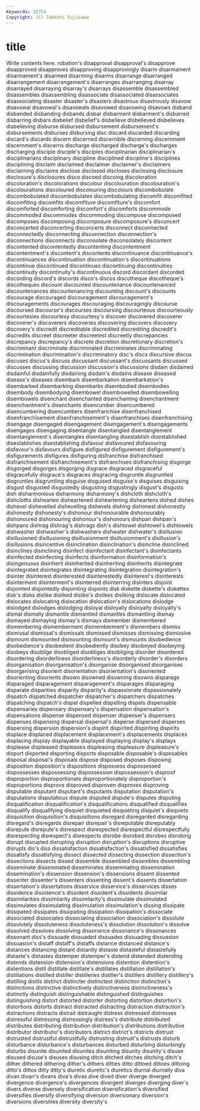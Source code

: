 ```yaml
---
Keywords: 32754 
Copyright: (C) Takeshi Fujisawa
---
```


# title

Write contents here.
robation's disapproval disapproval's disapprove disapproved disapproves disapproving disapprovingly disarm
disarmament disarmament's disarmed disarming disarms disarrange disarranged disarrangement disarrangement's disarranges
disarranging disarray disarrayed disarraying disarray's disarrays disassemble disassembled disassembles disassembling
disassociate disassociated disassociates disassociating disaster disaster's disasters disastrous disastrously disavow
disavowal disavowal's disavowals disavowed disavowing disavows disband disbanded disbanding disbands
disbar disbarment disbarment's disbarred disbarring disbars disbelief disbelief's disbelieve disbelieved
disbelieves disbelieving disburse disbursed disbursement disbursement's disbursements disburses disbursing disc
discard discarded discarding discard's discards discern discerned discernible discerning discernment
discernment's discerns discharge discharged discharge's discharges discharging disciple disciple's disciples
disciplinarian disciplinarian's disciplinarians disciplinary discipline disciplined discipline's disciplines disciplining disclaim
disclaimed disclaimer disclaimer's disclaimers disclaiming disclaims disclose disclosed discloses disclosing
disclosure disclosure's disclosures disco discoed discoing discoloration discoloration's discolorations discolour
discolouration discolouration's discolourations discoloured discolouring discolours discombobulate discombobulated discombobulates discombobulating
discomfit discomfited discomfiting discomfits discomfiture discomfiture's discomfort discomforted discomforting discomfort's
discomforts discommode discommoded discommodes discommoding discompose discomposed discomposes discomposing discomposure
discomposure's disconcert disconcerted disconcerting disconcerts disconnect disconnected disconnectedly disconnecting disconnection
disconnection's disconnections disconnects disconsolate disconsolately discontent discontented discontentedly discontenting discontentment
discontentment's discontent's discontents discontinuance discontinuance's discontinuances discontinuation discontinuation's discontinuations discontinue
discontinued discontinues discontinuing discontinuities discontinuity discontinuity's discontinuous discord discordant discorded
discording discord's discords disco's discos discotheque discotheque's discotheques discount discounted
discountenance discountenanced discountenances discountenancing discounting discount's discounts discourage discouraged discouragement
discouragement's discouragements discourages discouraging discouragingly discourse discoursed discourse's discourses discoursing
discourteous discourteously discourtesies discourtesy discourtesy's discover discovered discoverer discoverer's discoverers
discoveries discovering discovers discovery discovery's discredit discreditable discredited discrediting discredit's
discredits discreet discreeter discreetest discreetly discrepancies discrepancy discrepancy's discrete discretion
discretionary discretion's discriminant discriminate discriminated discriminates discriminating discrimination discrimination's discriminatory
disc's discs discursive discus discuses discus's discuss discussant discussant's discussants
discussed discusses discussing discussion discussion's discussions disdain disdained disdainful disdainfully
disdaining disdain's disdains disease diseased disease's diseases disembark disembarkation disembarkation's
disembarked disembarking disembarks disembodied disembodies disembody disembodying disembowel disembowelled disembowelling
disembowels disenchant disenchanted disenchanting disenchantment disenchantment's disenchants disencumber disencumbered disencumbering
disencumbers disenfranchise disenfranchised disenfranchisement disenfranchisement's disenfranchises disenfranchising disengage disengaged disengagement
disengagement's disengagements disengages disengaging disentangle disentangled disentanglement disentanglement's disentangles disentangling
disestablish disestablished disestablishes disestablishing disfavour disfavoured disfavouring disfavour's disfavours disfigure
disfigured disfigurement disfigurement's disfigurements disfigures disfiguring disfranchise disfranchised disfranchisement disfranchisement's
disfranchises disfranchising disgorge disgorged disgorges disgorging disgrace disgraced disgraceful disgracefully
disgrace's disgraces disgracing disgruntle disgruntled disgruntles disgruntling disguise disguised disguise's
disguises disguising disgust disgusted disgustedly disgusting disgustingly disgust's disgusts dish
disharmonious disharmony disharmony's dishcloth dishcloth's dishcloths dishearten disheartened disheartening disheartens
dished dishes dishevel dishevelled dishevelling dishevels dishing dishonest dishonestly dishonesty
dishonesty's dishonour dishonourable dishonourably dishonoured dishonouring dishonour's dishonours dishpan dishpan's
dishpans dishrag dishrag's dishrags dish's dishtowel dishtowel's dishtowels dishwasher dishwasher's
dishwashers dishwater dishwater's disillusion disillusioned disillusioning disillusionment disillusionment's disillusion's disillusions
disincentive disinclination disinclination's disincline disinclined disinclines disinclining disinfect disinfectant disinfectant's
disinfectants disinfected disinfecting disinfects disinformation disinformation's disingenuous disinherit disinherited disinheriting
disinherits disintegrate disintegrated disintegrates disintegrating disintegration disintegration's disinter disinterest disinterested
disinterestedly disinterest's disinterests disinterment disinterment's disinterred disinterring disinters disjoint disjointed
disjointedly disjointing disjoints disk diskette diskette's diskettes disk's disks dislike
disliked dislike's dislikes disliking dislocate dislocated dislocates dislocating dislocation dislocation's
dislocations dislodge dislodged dislodges dislodging disloyal disloyally disloyalty disloyalty's dismal
dismally dismantle dismantled dismantles dismantling dismay dismayed dismaying dismay's dismays
dismember dismembered dismembering dismemberment dismemberment's dismembers dismiss dismissal dismissal's dismissals
dismissed dismisses dismissing dismissive dismount dismounted dismounting dismount's dismounts disobedience
disobedience's disobedient disobediently disobey disobeyed disobeying disobeys disoblige disobliged disobliges
disobliging disorder disordered disordering disorderliness disorderliness's disorderly disorder's disorders disorganisation
disorganisation's disorganise disorganised disorganises disorganising disorient disorientation disorientation's disoriented disorienting
disorients disown disowned disowning disowns disparage disparaged disparagement disparagement's disparages
disparaging disparate disparities disparity disparity's dispassionate dispassionately dispatch dispatched dispatcher
dispatcher's dispatchers dispatches dispatching dispatch's dispel dispelled dispelling dispels dispensable
dispensaries dispensary dispensary's dispensation dispensation's dispensations dispense dispensed dispenser dispenser's
dispensers dispenses dispensing dispersal dispersal's disperse dispersed disperses dispersing dispersion
dispersion's dispirit dispirited dispiriting dispirits displace displaced displacement displacement's displacements
displaces displacing display displayable displayed displaying display's displays displease displeased
displeases displeasing displeasure displeasure's disport disported disporting disports disposable disposable's
disposables disposal disposal's disposals dispose disposed disposes disposing disposition disposition's
dispositions dispossess dispossessed dispossesses dispossessing dispossession dispossession's disproof disproportion disproportionate
disproportionately disproportion's disproportions disprove disproved disproven disproves disproving disputable disputant
disputant's disputants disputation disputation's disputations disputatious dispute disputed dispute's disputes
disputing disqualification disqualification's disqualifications disqualified disqualifies disqualify disqualifying disquiet disquieted
disquieting disquiet's disquiets disquisition disquisition's disquisitions disregard disregarded disregarding disregard's
disregards disrepair disrepair's disreputable disreputably disrepute disrepute's disrespect disrespected disrespectful
disrespectfully disrespecting disrespect's disrespects disrobe disrobed disrobes disrobing disrupt disrupted
disrupting disruption disruption's disruptions disruptive disrupts dis's diss dissatisfaction dissatisfaction's
dissatisfied dissatisfies dissatisfy dissatisfying dissect dissected dissecting dissection dissection's dissections
dissects dissed dissemble dissembled dissembles dissembling disseminate disseminated disseminates disseminating
dissemination dissemination's dissension dissension's dissensions dissent dissented dissenter dissenter's dissenters
dissenting dissent's dissents dissertation dissertation's dissertations disservice disservice's disservices disses
dissidence dissidence's dissident dissident's dissidents dissimilar dissimilarities dissimilarity dissimilarity's dissimulate
dissimulated dissimulates dissimulating dissimulation dissimulation's dissing dissipate dissipated dissipates dissipating
dissipation dissipation's dissociate dissociated dissociates dissociating dissociation dissociation's dissolute dissolutely
dissoluteness dissoluteness's dissolution dissolution's dissolve dissolved dissolves dissolving dissonance dissonance's
dissonances dissonant diss's dissuade dissuaded dissuades dissuading dissuasion dissuasion's distaff
distaff's distaffs distance distanced distance's distances distancing distant distantly distaste
distasteful distastefully distaste's distastes distemper distemper's distend distended distending distends
distension distension's distensions distention distention's distentions distil distillate distillate's distillates
distillation distillation's distillations distilled distiller distilleries distiller's distillers distillery distillery's
distilling distils distinct distincter distinctest distinction distinction's distinctions distinctive distinctively
distinctiveness distinctiveness's distinctly distinguish distinguishable distinguished distinguishes distinguishing distort distorted
distorter distorting distortion distortion's distortions distorts distract distracted distracting distraction
distraction's distractions distracts distrait distraught distress distressed distresses distressful distressing
distressingly distress's distribute distributed distributes distributing distribution distribution's distributions distributive
distributor distributor's distributors district district's districts distrust distrusted distrustful distrustfully
distrusting distrust's distrusts disturb disturbance disturbance's disturbances disturbed disturbing disturbingly
disturbs disunite disunited disunites disuniting disunity disunity's disuse disused disuse's
disuses disusing ditch ditched ditches ditching ditch's dither dithered dithering
dither's dithers ditties ditto dittoed dittoes dittoing ditto's dittos ditty
ditty's diuretic diuretic's diuretics diurnal diurnally diva divan divan's divans
diva's divas dive dived diver diverge diverged divergence divergence's divergences
divergent diverges diverging diver's divers diverse diversely diversification diversification's diversified
diversifies diversify diversifying diversion diversionary diversion's diversions diversities diversity diversity's
